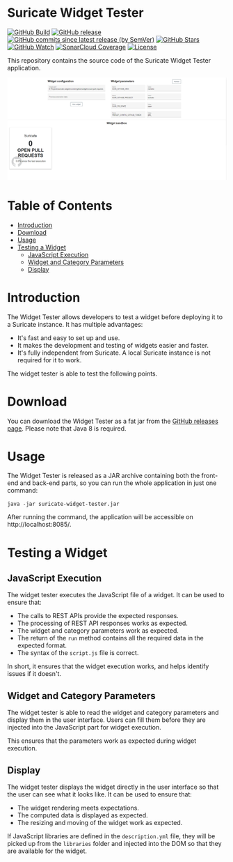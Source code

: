 # Suricate Widget Tester

[![GitHub Build](https://img.shields.io/github/actions/workflow/status/michelin/suricate-widget-tester/continuous_integration.yml?branch=master&logo=github&style=for-the-badge)](https://img.shields.io/github/actions/workflow/status/michelin/suricate-widget-tester/continuous_integration.yml)
[![GitHub release](https://img.shields.io/github/v/release/michelin/suricate-widget-tester?logo=github&style=for-the-badge)](https://github.com/michelin/suricate-widget-tester/releases)
[![GitHub commits since latest release (by SemVer)](https://img.shields.io/github/commits-since/michelin/suricate-widget-tester/latest?logo=github&style=for-the-badge)](https://github.com/michelin/suricate-widget-tester/commits/master)
[![GitHub Stars](https://img.shields.io/github/stars/michelin/suricate-widget-tester?logo=github&style=for-the-badge)](https://github.com/michelin/suricate)
[![GitHub Watch](https://img.shields.io/github/watchers/michelin/suricate-widget-tester?logo=github&style=for-the-badge)](https://github.com/michelin/suricate)
[![SonarCloud Coverage](https://img.shields.io/sonar/coverage/michelin_suricate-widget-tester?logo=sonarcloud&server=https%3A%2F%2Fsonarcloud.io&style=for-the-badge)](https://sonarcloud.io/component_measures?id=michelin_suricate-widget-tester&metric=coverage&view=list)
[![License](https://img.shields.io/badge/License-Apache%202.0-blue.svg?logo=apache&style=for-the-badge)](https://opensource.org/licenses/Apache-2.0)

This repository contains the source code of the Suricate Widget Tester application.

![Suricate widget tester](src/main/webapp/assets/images/widget-tester.png)

# Table of Contents

* [Introduction](#introduction)
* [Download](#download)
* [Usage](#usage)
* [Testing a Widget](#testing-a-widget)
  * [JavaScript Execution](#javascript-execution)
  * [Widget and Category Parameters](#widget-and-category-parameters)
  * [Display](#display)
  
# Introduction

The Widget Tester allows developers to test a widget before deploying it to a Suricate instance. It has multiple advantages:
- It's fast and easy to set up and use.
- It makes the development and testing of widgets easier and faster.
- It's fully independent from Suricate. A local Suricate instance is not required for it to work.

The widget tester is able to test the following points.

# Download

You can download the Widget Tester as a fat jar from the [GitHub releases page](https://github.com/michelin/suricate-widget-tester/releases). Please note that Java 8 is required.

# Usage

The Widget Tester is released as a JAR archive containing both the front-end and back-end parts, so you can run the whole application in just one command:

```console
java -jar suricate-widget-tester.jar
```

After running the command, the application will be accessible on http://localhost:8085/.

# Testing a Widget

## JavaScript Execution

The widget tester executes the JavaScript file of a widget. It can be used to ensure that:

- The calls to REST APIs provide the expected responses.
- The processing of REST API responses works as expected.
- The widget and category parameters work as expected.
- The return of the `run` method contains all the required data in the expected format.
- The syntax of the `script.js` file is correct.

In short, it ensures that the widget execution works, and helps identify issues if it doesn't.

## Widget and Category Parameters

The widget tester is able to read the widget and category parameters and display them in the user interface. Users can fill them before they are injected into the JavaScript part for widget execution.

This ensures that the parameters work as expected during widget execution.

## Display

The widget tester displays the widget directly in the user interface so that the user can see what it looks like. It can be used to ensure that:

- The widget rendering meets expectations.
- The computed data is displayed as expected.
- The resizing and moving of the widget work as expected.

If JavaScript libraries are defined in the `description.yml` file, they will be picked up from the `libraries` folder and injected into the DOM so that they are available for the widget.
